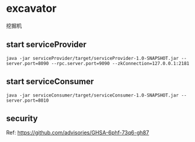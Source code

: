 # excavator
挖掘机

## start serviceProvider 

    java -jar serviceProvider/target/serviceProvider-1.0-SNAPSHOT.jar --server.port=8090 --rpc.server.port=9090 --zkConnection=127.0.0.1:2181
    
## start serviceConsumer
    java -jar serviceConsumer/target/serviceConsumer-1.0-SNAPSHOT.jar --server.port=8010

## security 

Ref: https://github.com/advisories/GHSA-6phf-73q6-gh87


